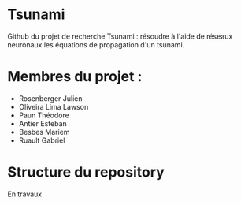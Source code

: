 # Tsunami

Github du projet de recherche Tsunami : résoudre à l'aide de réseaux neuronaux les équations de propagation d'un tsunami.

# Membres du projet :
- Rosenberger Julien
- Oliveira Lima Lawson
- Paun Théodore
- Antier Esteban
- Besbes Mariem
- Ruault Gabriel

# Structure du repository
En travaux
